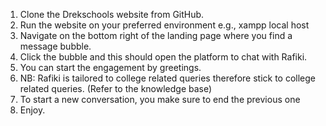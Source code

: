 1.	Clone the Drekschools website from GitHub.
2.	Run the website on your preferred environment e.g., xampp local host
3.	Navigate on the bottom right of the landing page where you find a message bubble.
4.	Click the bubble and this should open the platform to chat with Rafiki.
5.	You can start the engagement by greetings.
6.	NB: Rafiki is tailored to college related queries therefore stick to college related queries. (Refer to the knowledge base)
7.	To start a new conversation, you make sure to end the previous one
8.	Enjoy.

